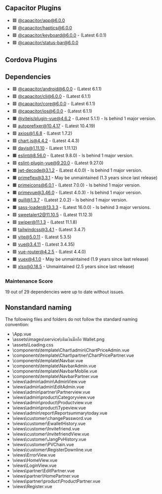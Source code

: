## Capacitor Plugins

- 🟩 [@capacitor/app@6.0.0](https://github.com/ionic-team/capacitor-plugins.git)
- 🟩 [@capacitor/haptics@6.0.0](https://github.com/ionic-team/capacitor-plugins.git)
- 🟩 [@capacitor/keyboard@6.0.0](https://github.com/ionic-team/capacitor-plugins.git) - (Latest 6.0.1)
- 🟩 [@capacitor/status-bar@6.0.0](https://github.com/ionic-team/capacitor-plugins.git)
## Cordova Plugins

## Dependencies

- 🟩 [@capacitor/android@6.0.0](https://github.com/ionic-team/capacitor.git) - (Latest 6.1.1)
- 🟩 [@capacitor/cli@6.0.0](https://github.com/ionic-team/capacitor.git) - (Latest 6.1.1)
- 🟩 [@capacitor/core@6.0.0](https://github.com/ionic-team/capacitor.git) - (Latest 6.1.1)
- 🟩 [@capacitor/ios@6.0.0](https://github.com/ionic-team/capacitor.git) - (Latest 6.1.1)
- 🟧 [@vitejs/plugin-vue@4.6.2](https://github.com/vitejs/vite-plugin-vue.git) - (Latest 5.1.1) - Is behind 1 major version.
- 🟩 [autoprefixer@10.4.17](https://github.com/postcss/autoprefixer.git) - (Latest 10.4.19)
- 🟩 [axios@1.6.8](https://github.com/axios/axios.git) - (Latest 1.7.2)
- 🟩 [chart.js@4.4.2](https://github.com/chartjs/Chart.js.git) - (Latest 4.4.3)
- 🟩 [dayjs@1.11.10](https://github.com/iamkun/dayjs.git) - (Latest 1.11.12)
- 🟧 [eslint@8.56.0](https://github.com/eslint/eslint.git) - (Latest 9.8.0) - Is behind 1 major version.
- 🟩 [eslint-plugin-vue@9.20.0](https://github.com/vuejs/eslint-plugin-vue.git) - (Latest 9.27.0)
- 🟧 [jwt-decode@3.1.2](https://github.com/auth0/jwt-decode.git) - (Latest 4.0.0) - Is behind 1 major version.
- 🟧 [primeflex@3.3.1](https://github.com/primefaces/primeflex.git) - May be unmaintained (1.3 years since last release)
- 🟧 [primeicons@6.0.1](https://github.com/primefaces/primeicons.git) - (Latest 7.0.0) - Is behind 1 major version.
- 🟧 [primevue@3.46.0](https://github.com/primefaces/primevue.git) - (Latest 4.0.3) - Is behind 1 major version.
- 🟧 [quill@1.3.7](https://github.com/quilljs/quill.git) - (Latest 2.0.2) - Is behind 1 major version.
- 🟧 [sass-loader@13.3.3](https://github.com/webpack-contrib/sass-loader.git) - (Latest 16.0.0) - Is behind 3 major versions.
- 🟩 [sweetalert2@11.10.5](https://github.com/sweetalert2/sweetalert2.git) - (Latest 11.12.3)
- 🟩 [swiper@11.1.3](https://github.com/nolimits4web/Swiper.git) - (Latest 11.1.8)
- 🟩 [tailwindcss@3.4.1](https://github.com/tailwindlabs/tailwindcss.git) - (Latest 3.4.7)
- 🟩 [vite@5.0.11](https://github.com/vitejs/vite.git) - (Latest 5.3.5)
- 🟩 [vue@3.4.11](https://github.com/vuejs/core.git) - (Latest 3.4.35)
- 🟩 [vue-router@4.2.5](https://github.com/vuejs/router.git) - (Latest 4.4.0)
- 🟧 [vuex@4.1.0](https://github.com/vuejs/vuex.git) - May be unmaintained (1.9 years since last release)
- 🟥 [xlsx@0.18.5](https://github.com/SheetJS/sheetjs.git) - Unmaintained (2.5 years since last release)
### Maintenance Score
19 out of 29 dependencies were up to date without issues.



## Nonstandard naming
The following files and folders do not follow the standard naming convention:

- \App.vue
- \assets\images\service\เติมเงินมือถือ Wallet.png
- \assets\Loading.css
- \components\template\Chart\admin\ChartPriceAdmin.vue
- \components\template\Chart\partner\ChartPricePartner.vue
- \components\template\Navbar.vue
- \components\template\NavbarAdmin.vue
- \components\template\NavbarMoblie.vue
- \components\template\NavbarPartner.vue
- \views\admin\admin\AdminView.vue
- \views\admin\admin\EditAdmin.vue
- \views\admin\partner\Partnerview.vue
- \views\admin\product\Categoryview.vue
- \views\admin\product\Productview.vue
- \views\admin\product\Typeview.vue
- \views\admin\report\Reportsummarytoday.vue
- \views\customer\changePassword.vue
- \views\customer\EwalletHistory.vue
- \views\customer\Invitefriend.vue
- \views\customer\InvitefriendView.vue
- \views\customer\JangPvHistory.vue
- \views\customer\PVChain.vue
- \views\customer\RegisterDownline.vue
- \views\ErrorView.vue
- \views\HomeView.vue
- \views\LoginView.vue
- \views\partner\EditPartner.vue
- \views\partner\HomePartner.vue
- \views\partner\product\ProductPartner.vue
- \views\Register.vue
